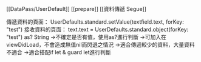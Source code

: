 [[DataPass/UserDefault]]
[[prepare]]
[[資料傳遞 Segue]]

傳遞資料的頁面：
 		UserDefaults.standard.setValue(textfield.text, forKey: "test")
接收資料的頁面：
		text.text = UserDefaults.standard.object(forKey: "test") as? String
		->不確定是否有值，使用as?進行判斷
		->可加入在viewDidLoad，不會造成無值nil而閃退之情況
		->適合傳遞較少的資料，大量資料不適合
		->適合搭配if let & guard let進行判斷
